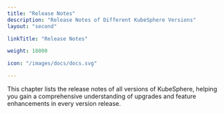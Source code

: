 ```yaml
---
title: "Release Notes"
description: "Release Notes of Different KubeSphere Versions"
layout: "second"

linkTitle: "Release Notes"

weight: 18000

icon: "/images/docs/docs.svg"

---
```


This chapter lists the release notes of all versions of KubeSphere, helping you gain a comprehensive understanding of upgrades and feature enhancements in every version release.
